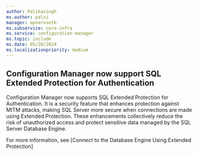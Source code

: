 ```yaml
---
author: Palikasingh
ms.author: palsi
manager: apoorvseth
ms.subservice: core-infra
ms.service: configuration-manager
ms.topic: include
ms.date: 05/28/2024
ms.localizationpriority: medium
---
```


## <a name="bkmk_Sqlepa"></a> Configuration Manager now support SQL Extended Protection for Authentication

<!--24501008-->
Configuration Manager now supports SQL Extended Protection for Authentication. It is a security feature that enhances protection against MITM attacks, making SQL Server more secure when connections are made using Extended Protection. These enhancements collectively reduce the risk of unauthorized access and protect sensitive data managed by the SQL Server Database Engine. 

For more information, see [Connect to the Database Engine Using Extended Protection]
